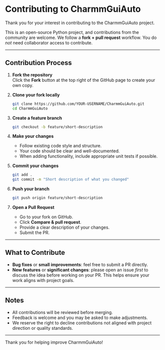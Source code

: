 
# Contributing to CharmmGuiAuto

Thank you for your interest in contributing to the CharmmGuiAuto project.

This is an open-source Python project, and contributions from the community are welcome. We follow a **fork + pull request** workflow. You do *not* need collaborator access to contribute.

---

## Contribution Process

1. **Fork the repository**  
   Click the **Fork** button at the top right of the GitHub page to create your own copy.

2. **Clone your fork locally**  
   ```bash
   git clone https://github.com/YOUR-USERNAME/CharmmGuiAuto.git
   cd CharmmGuiAuto
   ```

3. **Create a feature branch**  
   ```bash
   git checkout -b feature/short-description
   ```

4. **Make your changes**  
   - Follow existing code style and structure.  
   - Your code should be clear and well-documented.  
   - When adding functionality, include appropriate unit tests if possible.

5. **Commit your changes**  
   ```bash
   git add .
   git commit -m "Short description of what you changed"
   ```

6. **Push your branch**  
   ```bash
   git push origin feature/short-description
   ```

7. **Open a Pull Request**  
   - Go to your fork on GitHub.  
   - Click **Compare & pull request**.  
   - Provide a clear description of your changes.  
   - Submit the PR.

---

## What to Contribute

- **Bug fixes** or **small improvements**: feel free to submit a PR directly.  
- **New features** or **significant changes**: please open an issue *first* to discuss the idea before working on your PR. This helps ensure your work aligns with project goals.

---

## Notes

- All contributions will be reviewed before merging.  
- Feedback is welcome and you may be asked to make adjustments.  
- We reserve the right to decline contributions not aligned with project direction or quality standards.

---

Thank you for helping improve CharmmGuiAuto!
